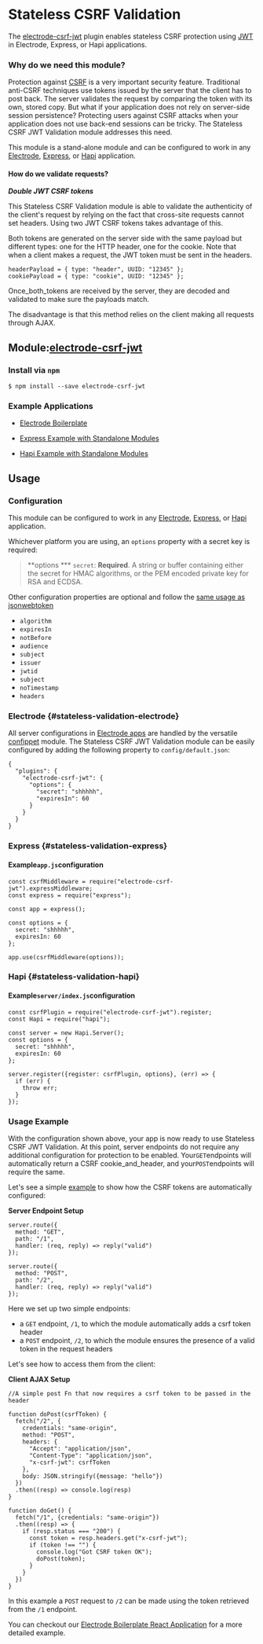# Stateless CSRF Validation

The [electrode-csrf-jwt](https://github.com/electrode-io/electrode-csrf-jwt) plugin enables stateless CSRF protection using [JWT](https://github.com/auth0/node-jsonwebtoken) in Electrode, Express, or Hapi applications.

### Why do we need this module?

Protection against [CSRF](https://www.owasp.org/index.php/Cross-Site_Request_Forgery_%28CSRF%29) is a very important security feature. Traditional anti-CSRF techniques use tokens issued by the server that the client has to post back. The server validates the request by comparing the token with its own, stored copy. But what if your application does not rely on server-side session persistence? Protecting users against CSRF attacks when your application does not use back-end sessions can be tricky. The Stateless CSRF JWT Validation module addresses this need.

This module is a stand-alone module and can be configured to work in any [Electrode](#stateless-validation-electrode), [Express](#stateless-validation-express), or [Hapi](#stateless-validation-hapi) application.

#### How do we validate requests?

_**Double JWT CSRF tokens**_

This Stateless CSRF Validation module is able to validate the authenticity of the client's request by relying on the fact that cross-site requests cannot set headers. Using two JWT CSRF tokens takes advantage of this.

Both tokens are generated on the server side with the same payload but different types: one for the HTTP header, one for the cookie. Note that when a client makes a request, the JWT token must be sent in the headers.

```
headerPayload = { type: "header", UUID: "12345" };
cookiePayload = { type: "cookie", UUID: "12345" };
```

Once\_both\_tokens are received by the server, they are decoded and validated to make sure the payloads match.

The disadvantage is that this method relies on the client making all requests through AJAX.

## Module:[electrode-csrf-jwt](https://github.com/electrode-io/electrode-csrf-jwt)

### Install via `npm`

```
$ npm install --save electrode-csrf-jwt
```

### Example Applications

* [Electrode Boilerplate](https://github.com/electrode-io/electrode/tree/master/samples/universal-react-node#electrode-csrf-jwt)

* [Express Example with Standalone Modules](https://github.com/docs-code-examples-electrode-io/express-example-with-standalone-electrode-modules#electrode-csrf-jwt)

* [Hapi Example with Standalone Modules](https://github.com/docs-code-examples-electrode-io/hapijs-example-with-standalone-electrode-modules#electrode-csrf-jwt)

## Usage

### Configuration

This module can be configured to work in any [Electrode](#stateless-validation-electrode), [Express](#stateless-validation-express), or [Hapi](#stateless-validation-hapi) application.

Whichever platform you are using, an `options` property with a secret key is required:

> **options **\* `secret`: **Required**. A string or buffer containing either the secret for HMAC algorithms, or the PEM encoded private key for RSA and ECDSA.

Other configuration properties are optional and follow the [same usage as jsonwebtoken](https://github.com/auth0/node-jsonwebtoken/blob/master/README.md#usage)

* `algorithm`
* `expiresIn`
* `notBefore`
* `audience`
* `subject`
* `issuer`
* `jwtid`
* `subject`
* `noTimestamp`
* `headers`

### Electrode {#stateless-validation-electrode}

All server configurations in [Electrode apps](/overview/what-is-electrode.md) are handled by the versatile [confippet](./confippet.md) module. The Stateless CSRF JWT Validation module can be easily configured by adding the following property to `config/default.json`:

```
{
  "plugins": {
    "electrode-csrf-jwt": {
      "options": {
        "secret": "shhhhh",
        "expiresIn": 60
      }
    }
  }
}
```

### Express {#stateless-validation-express}

#### Example`app.js`configuration

```
const csrfMiddleware = require("electrode-csrf-jwt").expressMiddleware;
const express = require("express");

const app = express();

const options = {
  secret: "shhhhh",
  expiresIn: 60
};

app.use(csrfMiddleware(options));
```

### Hapi {#stateless-validation-hapi}

#### Example`server/index.js`configuration

```
const csrfPlugin = require("electrode-csrf-jwt").register;
const Hapi = require("hapi");

const server = new Hapi.Server();
const options = {
  secret: "shhhhh",
  expiresIn: 60
};

server.register({register: csrfPlugin, options}, (err) => {
  if (err) {
    throw err;
  }
});
```

### Usage Example

With the configuration shown above, your app is now ready to use Stateless CSRF JWT Validation. At this point, server endpoints do not require any additional configuration for protection to be enabled. Your`GET`endpoints will automatically return a CSRF cookie\_and\_header, and your`POST`endpoints will require the same.

Let's see a simple [example](https://github.com/electrode-io/electrode/blob/d4142ee0c938cbf973a429ee8467052aa4e1c9be/samples/universal-react-node/README.md#electrode-csrf-jwt) to show how the CSRF tokens are automatically configured:

**Server Endpoint Setup**

```
server.route({
  method: "GET",
  path: "/1",
  handler: (req, reply) => reply("valid")
});

server.route({
  method: "POST",
  path: "/2",
  handler: (req, reply) => reply("valid")
});
```

Here we set up two simple endpoints:

* a `GET` endpoint, `/1`, to which the module automatically adds a csrf token header
* a `POST` endpoint, `/2`, to which the module ensures the presence of a valid token in the request headers

Let's see how to access them from the client:

**Client AJAX Setup**

```
//A simple post Fn that now requires a csrf token to be passed in the header

function doPost(csrfToken) {
  fetch("/2", {
    credentials: "same-origin",
    method: "POST",
    headers: {
      "Accept": "application/json",
      "Content-Type": "application/json",
      "x-csrf-jwt": csrfToken
    },
    body: JSON.stringify({message: "hello"})
  })
  .then((resp) => console.log(resp)
}

function doGet() {
  fetch("/1", {credentials: "same-origin"})
  .then((resp) => {
    if (resp.status === "200") {
      const token = resp.headers.get("x-csrf-jwt");
      if (token !== "") {
        console.log("Got CSRF token OK");
        doPost(token);
      }
    }
  })
}
```

In this example a `POST` request to `/2` can be made using the token retrieved from the `/1` endpoint.

You can checkout our [Electrode Boilerplate React Application](https://github.com/electrode-io/electrode/tree/master/samples/universal-react-node) for a more detailed example.
